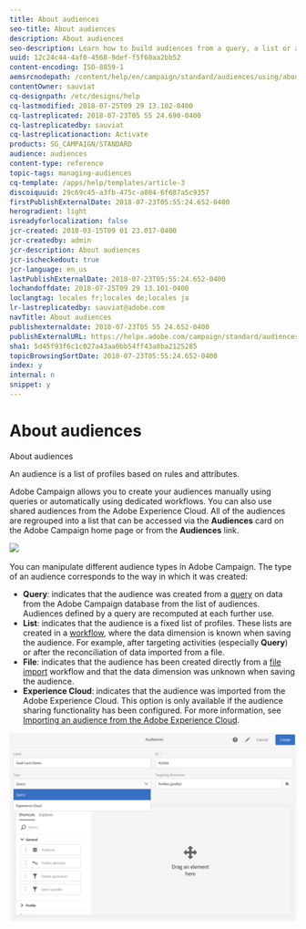 ```yaml
---
title: About audiences
seo-title: About audiences
description: About audiences
seo-description: Learn how to build audiences from a query, a list or a file, and how to import them from Adobe Experience Cloud.
uuid: 12c24c44-4af0-4568-9def-f5f60aa2bb52
content-encoding: ISO-8859-1
aemsrcnodepath: /content/help/en/campaign/standard/audiences/using/about-audiences
contentOwner: sauviat
cq-designpath: /etc/designs/help
cq-lastmodified: 2018-07-25T09 29 13.102-0400
cq-lastreplicated: 2018-07-23T05 55 24.690-0400
cq-lastreplicatedby: sauviat
cq-lastreplicationaction: Activate
products: SG_CAMPAIGN/STANDARD
audience: audiences
content-type: reference
topic-tags: managing-audiences
cq-template: /apps/help/templates/article-3
discoiquuid: 29c69c45-a3fb-475c-a804-6f687a5c9357
firstPublishExternalDate: 2018-07-23T05:55:24.652-0400
herogradient: light
isreadyforlocalization: false
jcr-created: 2018-03-15T09 01 23.017-0400
jcr-createdby: admin
jcr-description: About audiences
jcr-ischeckedout: true
jcr-language: en_us
lastPublishExternalDate: 2018-07-23T05:55:24.652-0400
lochandoffdate: 2018-07-25T09 29 13.101-0400
loclangtag: locales fr;locales de;locales ja
lr-lastreplicatedby: sauviat@adobe.com
navTitle: About audiences
publishexternaldate: 2018-07-23T05 55 24.652-0400
publishExternalURL: https://helpx.adobe.com/campaign/standard/audiences/using/about-audiences.html
sha1: 5d45f93f6c1c027a43aa0bb54ff43a8ba2125285
topicBrowsingSortDate: 2018-07-23T05:55:24.652-0400
index: y
internal: n
snippet: y
---
```


# About audiences

About audiences

An audience is a list of profiles based on rules and attributes.

Adobe Campaign allows you to create your audiences manually using queries or automatically using dedicated workflows. You can also use shared audiences from the Adobe Experience Cloud. All of the audiences are regrouped into a list that can be accessed via the **Audiences** card on the Adobe Campaign home page or from the **Audiences** link.

![](assets/audience_1.png)

You can manipulate different audience types in Adobe Campaign. The type of an audience corresponds to the way in which it was created:

* **Query**: indicates that the audience was created from a [query](../../automating/using/editing-queries.md#about-query-editor) on data from the Adobe Campaign database from the list of audiences. Audiences defined by a query are recomputed at each further use.
* **List**: indicates that the audience is a fixed list of profiles. These lists are created in a [workflow](../../automating/using/discovering-workflows.md), where the data dimension is known when saving the audience. For example, after targeting activities (especially **Query**) or after the reconciliation of data imported from a file.
* **File**: indicates that the audience has been created directly from a [file import](../../automating/using/load-file.md) workflow and that the data dimension was unknown when saving the audience.
* **Experience Cloud**: indicates that the audience was imported from the Adobe Experience Cloud. This option is only available if the audience sharing functionality has been configured. For more information, see [Importing an audience from the Adobe Experience Cloud](../../integrating/using/sharing-audiences-with-audience-manager-or-people-core-service.md#importing-an-audience).

![](assets/audience_type_selection.png)

